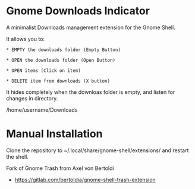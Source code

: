 Gnome Downloads Indicator
===========================

A minimalist Downloads management extension for the Gnome Shell.

It allows you to:

    * EMPTY the downloads folder (Empty Button)
    
    * OPEN the downloads folder (Open Button)
    
    * OPEN items (Click on item)
    
    * DELETE item from downloads (X button)
    

It hides completely when the downloas folder is empty, and listen for changes in directory.

/home/username/Downloads

# Manual Installation
Clone the repository to ~/.local/share/gnome-shell/extensions/ and restart the
shell.

Fork of Gnome Trash from Axel von Bertoldi
 * https://gitlab.com/bertoldia/gnome-shell-trash-extension
